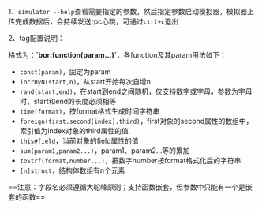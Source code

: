 1、`simulator --help`查看需要指定的参数，然后指定参数启动模拟器，模拟器上传完成数据后，会持续发送rpc心跳，可通过`ctrl+c`退出

2、tag配置说明：

格式为：**\`bor:function(param...)\`**，各function及其param用法如下：

- `const(param)`，固定为param
- `incrByN(start,n)`，从start开始每次自增n
- `rand(start,end)`，在start到end之间随机，仅支持数字或字母，参数为字母时，start和end的长度必须相等
- `time(format)`，按format格式生成时间字符串
- `foreign(first.second[index].third)`，first对象的second属性的数组中，索引值为index对象的third属性的值
- `this#field`，当前对象的field属性的值
- `sum(param1,param2...)`，param1、param2...等的累加
- `toStrf(format,number...)`，把数字number按format格式化后的字符串
- `[n]struct`，结构体数组有n个元素

==注意：字段名必须遵循大驼峰原则；支持函数嵌套，但参数中只能有一个是嵌套的函数==